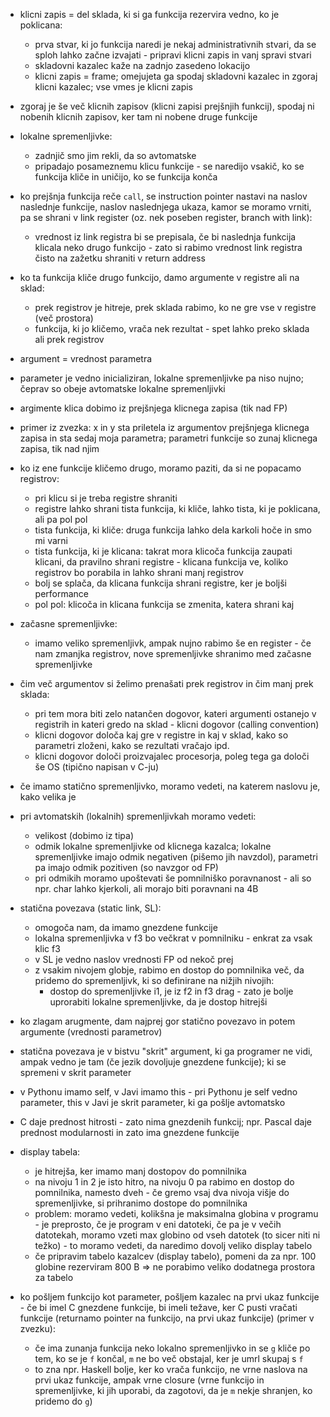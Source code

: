 - klicni zapis = del sklada, ki si ga funkcija rezervira vedno, ko je poklicana:
	- prva stvar, ki jo funkcija naredi je nekaj administrativnih stvari, da se sploh lahko začne izvajati - pripravi klicni zapis in vanj spravi stvari
	- skladovni kazalec kaže na zadnjo zasedeno lokacijo
	- klicni zapis = frame; omejujeta ga spodaj skladovni kazalec in zgoraj klicni kazalec; vse vmes je klicni zapis
- zgoraj je še več klicnih zapisov (klicni zapisi prejšnjih funkcij), spodaj ni nobenih klicnih zapisov, ker tam ni nobene druge funkcije
- lokalne spremenljivke:
	- zadnjič smo jim rekli, da so avtomatske
	- pripadajo posameznemu klicu funkcije - se naredijo vsakič, ko se funkcija kliče in uničijo, ko se funkcija konča
- ko prejšnja funkcija reče `call`, se instruction pointer nastavi na naslov naslednje funkcije, naslov naslednjega ukaza, kamor se moramo vrniti, pa se shrani v link register (oz. nek poseben register, branch with link):
	- vrednost iz link registra bi se prepisala, če bi naslednja funkcija klicala neko drugo funkcijo - zato si rabimo vrednost link registra čisto na zažetku shraniti v return address
- ko ta funkcija kliče drugo funkcijo, damo argumente v registre ali na sklad:
	- prek registrov je hitreje, prek sklada rabimo, ko ne gre vse v registre (več prostora)
	- funkcija, ki jo kličemo, vrača nek rezultat - spet lahko preko sklada ali prek registrov
- argument = vrednost parametra
- parameter je vedno inicializiran, lokalne spremenljivke pa niso nujno; čeprav so obeje avtomatske lokalne spremenljivki
- argimente klica dobimo iz prejšnjega klicnega zapisa (tik nad FP)
- primer iz zvezka: x in y sta priletela iz argumentov prejšnjega klicnega zapisa in sta sedaj moja parametra; parametri funkcije so zunaj klicnega zapisa, tik nad njim
- ko iz ene funkcije kličemo drugo, moramo paziti, da si ne popacamo registrov:
	- pri klicu si je treba registre shraniti
	- registre lahko shrani tista funkcija, ki kliče, lahko tista, ki je poklicana, ali pa pol pol
	- tista funkcija, ki kliče: druga funkcija lahko dela karkoli hoče in smo mi varni
	- tista funkcija, ki je klicana: takrat mora klicoča funkcija zaupati klicani, da pravilno shrani registre - klicana funkcija ve, koliko registrov bo porabila in lahko shrani manj registrov
	- bolj se splača, da klicana funkcija shrani registre, ker je boljši performance
	- pol pol: klicoča in klicana funkcija se zmenita, katera shrani kaj
- začasne spremenljivke:
	- imamo veliko spremenljivk, ampak nujno rabimo še en register - če nam zmanjka registrov, nove spremenljivke shranimo med začasne spremenljivke
- čim več argumentov si želimo prenašati prek registrov in čim manj prek sklada:
	- pri tem mora biti zelo natančen dogovor, kateri argumenti ostanejo v registrih in kateri gredo na sklad - klicni dogovor (calling convention)
	- klicni dogovor določa kaj gre v registre in kaj v sklad, kako so parametri zloženi, kako se rezultati vračajo ipd.
	- klicni dogovor določi proizvajalec procesorja, poleg tega ga določi še OS (tipično napisan v C-ju)
- če imamo statično spremenljivko, moramo vedeti, na katerem naslovu je, kako velika je
- pri avtomatskih (lokalnih) spremenljivkah moramo vedeti:
	- velikost (dobimo iz tipa)
	- odmik lokalne spremenljivke od klicnega kazalca; lokalne spremenljivke imajo odmik negativen (pišemo jih navzdol), parametri pa imajo odmik pozitiven (so navzgor od FP)
	- pri odmikih moramo upoštevati še pomnilniško poravnanost - ali so npr. char lahko kjerkoli, ali morajo biti poravnani na 4B

- statična povezava (static link, SL):
	- omogoča nam, da imamo gnezdene funkcije
	- lokalna spremenljivka v f3 bo večkrat v pomnilniku - enkrat za vsak klic f3
	- v SL je vedno naslov vrednosti FP od nekoč prej
	- z vsakim nivojem globje, rabimo en dostop do pomnilnika več, da pridemo do spremenljivk, ki so definirane na nižjih nivojih:
		- dostop do spremenljivke i1, je iz f2 in f3 drag - zato je bolje uprorabiti lokalne spremenljivke, da je dostop hitrejši
- ko zlagam arugmente, dam najprej gor statično povezavo in potem argumente (vrednosti parametrov)
- statična povezava je v bistvu "skrit" argument, ki ga programer ne vidi, ampak vedno je tam (če jezik dovoljuje gnezdene funkcije); ki se spremeni v skrit parameter
- v Pythonu imamo self, v Javi imamo this - pri Pythonu je self vedno parameter, this v Javi je skrit parameter, ki ga pošlje avtomatsko

- C daje prednost hitrosti - zato nima gnezdenih funkcij; npr. Pascal daje prednost modularnosti in zato ima gnezdene funkcije

- display tabela:
	- je hitrejša, ker imamo manj dostopov do pomnilnika
	- na nivoju 1 in 2 je isto hitro, na nivoju 0 pa rabimo en dostop do pomnilnika, namesto dveh - če gremo vsaj dva nivoja višje do spremenljivke, si prihranimo dostope do pomnilnika
	- problem: moramo vedeti, kolikšna je maksimalna globina v programu - je preprosto, če je program v eni datoteki, če pa je v večih datotekah, moramo vzeti max globino od vseh datotek (to sicer niti ni težko) - to moramo vedeti, da naredimo dovolj veliko display tabelo
	- če pripravim tabelo kazalcev (display tabelo), pomeni da za npr. 100 globine rezerviram 800 B => ne porabimo veliko dodatnega prostora za tabelo

- ko pošljem funkcijo kot parameter, pošljem kazalec na prvi ukaz funkcije - če bi imel C gnezdene funkcije, bi imeli težave, ker C pusti vračati funkcije (returnamo pointer na funkcijo, na prvi ukaz funkcije) (primer v zvezku):
	- če ima zunanja funkcija neko lokalno spremenljivko in se `g` kliče po tem, ko se je `f` končal, `m` ne bo več obstajal, ker je umrl skupaj s `f`
	- to zna npr. Haskell bolje, ker ko vrača funkcijo, ne vrne naslova na prvi ukaz funkcije, ampak vrne closure (vrne funkcijo in spremenljivke, ki jih uporabi, da zagotovi, da je `m` nekje shranjen, ko pridemo do `g`)